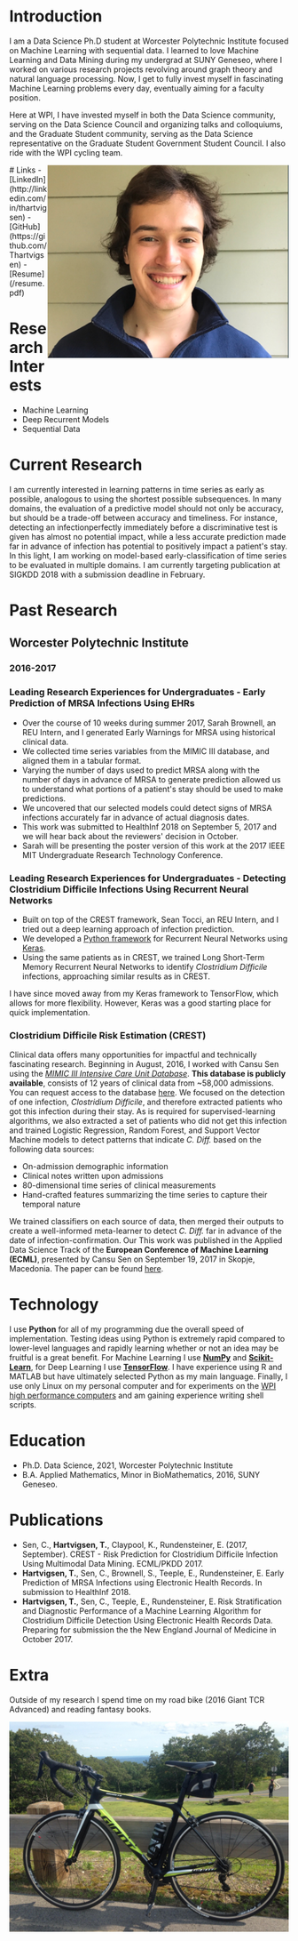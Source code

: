 # Introduction

I am a Data Science Ph.D student at Worcester Polytechnic Institute focused on Machine Learning with sequential data. I learned to love Machine Learning and Data Mining during my undergrad at SUNY Geneseo, where I worked on various research projects revolving around graph theory and natural language processing. Now, I get to fully invest myself in fascinating Machine Learning problems every day, eventually aiming for a faculty position. 

Here at WPI, I have invested myself in both the Data Science community, serving on the Data Science Council and organizing talks and colloquiums, and the Graduate Student community, serving as the Data Science representative on the Graduate Student Government Student Council. I also ride with the WPI cycling team.


<img style="float: right;" src="/profile.png">
# Links
- [LinkedIn](http://linkedin.com/in/thartvigsen)
- [GitHub](https://github.com/Thartvigsen)
- [Resume](/resume.pdf)

# Research Interests

- Machine Learning
- Deep Recurrent Models
- Sequential Data


# Current Research

I am currently interested in learning patterns in time series as early as possible, analogous to using the shortest possible subsequences. In many domains, the evaluation of a predictive model should not only be accuracy, but should be a trade-off between accuracy and timeliness. For instance, detecting an infectionperfectly immediately before a discriminative test is given has almost no potential impact, while a less accurate prediction made far in advance of infection has potential to positively impact a patient's stay. In this light, I am working on model-based early-classification of time series to be evaluated in multiple domains. I am currently targeting publication at SIGKDD 2018 with a submission deadline in February. 

# Past Research
## Worcester Polytechnic Institute
### 2016-2017

### Leading Research Experiences for Undergraduates - Early Prediction of MRSA Infections Using EHRs

- Over the course of 10 weeks during summer 2017, Sarah Brownell, an REU Intern, and I generated Early Warnings for MRSA using historical clinical data.
- We collected time series variables from the MIMIC III database, and aligned them in a tabular format.
- Varying the number of days used to predict MRSA along with the number of days in advance of MRSA to generate prediction allowed us to understand what portions of a patient's stay should be used to make predictions.
- We uncovered that our selected models could detect signs of MRSA infections accurately far in advance of actual diagnosis dates.
- This work was submitted to HealthInf 2018 on September 5, 2017 and we will hear back about the reviewers' decision in October.
- Sarah will be presenting the poster version of this work at the 2017 IEEE MIT Undergraduate Research Technology Conference.

### Leading Research Experiences for Undergraduates - Detecting Clostridium Difficile Infections Using Recurrent Neural Networks

- Built on top of the CREST framework, Sean Tocci, an REU Intern, and I tried out a deep learning approach of infection prediction.
- We developed a [Python framework](https://github.com/Thartvigsen/Keras-LSTM-Experimental-Framework) for Recurrent Neural Networks using [Keras](https://keras.io/).
- Using the same patients as in CREST, we trained Long Short-Term Memory Recurrent Neural Networks to identify *Clostridium Difficile* infections, approaching similar results as in CREST.

I have since moved away from my Keras framework to TensorFlow, which allows for more flexibility. However, Keras was a good starting place for quick implementation. 

### Clostridium Difficile Risk Estimation (CREST)
Clinical data offers many opportunities for impactful and technically fascinating research. Beginning in August, 2016, I worked with Cansu Sen using the [*MIMIC III Intensive Care Unit Database*](https://mimic.physionet.org/). **This database is publicly available**, consists of 12 years of clinical data from ~58,000 admissions. You can request access to the database [here](https://mimic.physionet.org/gettingstarted/access/). We focused on the detection of one infection, *Clostridium Difficile*, and therefore extracted patients who got this infection during their stay. As is required for supervised-learning algorithms, we also extracted a set of patients who did not get this infection and trained Logistic Regression, Random Forest, and Support Vector Machine models to detect patterns that indicate *C. Diff.* based on the following data sources:

- On-admission demographic information
- Clinical notes written upon admissions
- 80-dimensional time series of clinical measurements
- Hand-crafted features summarizing the time series to capture their temporal nature

We trained classifiers on each source of data, then merged their outputs to create a well-informed meta-learner to detect *C. Diff.* far in advance of the date of infection-confirmation. Our 
This work was published in the Applied Data Science Track of the **European Conference of Machine Learning (ECML)**, presented by Cansu Sen on September 19, 2017 in Skopje, Macedonia. The paper can be found [here](http://ecmlpkdd2017.ijs.si/papers/paperID487.pdf).

# Technology

I use **Python** for all of my programming due the overall speed of implementation. Testing ideas using Python is extremely rapid compared to lower-level languages and rapidly learning whether or not an idea may be fruitful is a great benefit. For Machine Learning I use [**NumPy**](http://www.numpy.org/) and [**Scikit-Learn**](http://scikit-learn.org/stable/), for Deep Learning I use [**TensorFlow**](https://www.tensorflow.org/). I have experience using R and MATLAB but have ultimately selected Python as my main language. Finally, I use only Linux on my personal computer and for experiments on the [WPI high performance computers](http://arc.wpi.edu/resources/hardware/hpc-clusters/) and am gaining experience writing shell scripts.

# Education

- Ph.D. Data Science, 2021, Worcester Polytechnic Institute
- B.A. Applied Mathematics, Minor in BioMathematics, 2016, SUNY Geneseo.

# Publications

- Sen, C., **Hartvigsen, T.**, Claypool, K., Rundensteiner, E. (2017, September). CREST - Risk Prediction for Clostridium Difficile Infection Using Multimodal Data Mining. ECML/PKDD 2017.
- **Hartvigsen, T.**, Sen, C., Brownell, S., Teeple, E., Rundensteiner, E. Early Prediction of MRSA Infections using Electronic Health Records. In submission to HealthInf 2018.
- **Hartvigsen, T.**, Sen, C., Teeple, E., Rundensteiner, E. Risk Stratification and Diagnostic Performance of a Machine Learning Algorithm for Clostridium Difficile Detection Using Electronic Health Records Data. Preparing for submission the the New England Journal of Medicine in October 2017.

# Extra
Outside of my research I spend time on my road bike (2016 Giant TCR Advanced) and reading fantasy books.

![Image of My Bike](/bike.jpg)
